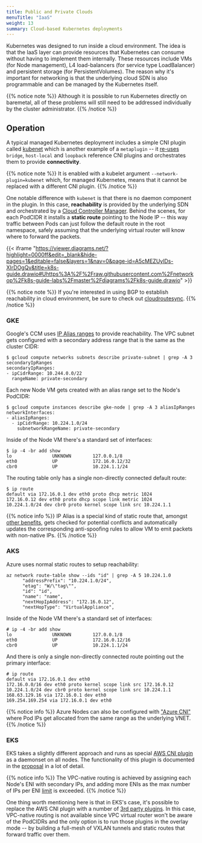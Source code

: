 ```yaml
---
title: Public and Private Clouds
menuTitle: "IaaS"
weight: 13
summary: Cloud-based Kubernetes deployments
---
```


Kubernetes was designed to run inside a cloud environment. The idea is that the IaaS layer can provide resources that Kubernetes can consume without having to implement them internally. These resources include VMs (for Node management), L4 load-balancers (for service type LoadBalancer) and persistent storage (for PersistentVolumes). The reason why it's important for networking is that the underlying cloud SDN is also programmable and can be managed by the Kubernetes itself. 

{{% notice note %}}
Although it is possible to run Kubernetes directly on baremetal, all of these problems will still need to be addressed individually by the cluster administrator.
{{% /notice %}}

## Operation

A typical managed Kubernetes deployment includes a simple CNI plugin called [kubenet](https://kubernetes.io/docs/concepts/extend-kubernetes/compute-storage-net/network-plugins/#kubenet) which is another example of a `metaplugin` -- it [re-uses](https://github.com/kubernetes/kubernetes/blob/master/pkg/kubelet/dockershim/network/kubenet/kubenet_linux.go#L88) `bridge`, `host-local` and `loopback` reference CNI plugins and orchestrates them to provide **connectivity**. 

{{% notice note %}}
It is enabled with a kubelet argument `--network-plugin=kubenet` which, for managed Kubernetes, means that it cannot be replaced with a different CNI plugin.
{{% /notice  %}}


One notable difference with `kubenet` is that there is no daemon component in the plugin. In this case, **reachability** is provided by the underlying SDN and orchestrated by a [Cloud Controller Manager](https://kubernetes.io/docs/concepts/architecture/cloud-controller/). Behind the scenes, for each PodCIDR it installs a **static route** pointing to the Node IP -- this way traffic between Pods can just follow the default route in the root namespace, safely assuming that the underlying virtual router will know where to forward the packets.

{{< iframe "https://viewer.diagrams.net/?highlight=0000ff&edit=_blank&hide-pages=1&editable=false&layers=1&nav=0&page-id=A5cMEZUylDs-XIrDOgQv&title=k8s-guide.drawio#Uhttps%3A%2F%2Fraw.githubusercontent.com%2Fnetworkop%2Fk8s-guide-labs%2Fmaster%2Fdiagrams%2Fk8s-guide.drawio" >}}

{{% notice note %}}
If you're interested in using BGP to establish reachability in cloud environment, be sure to check out [cloudroutesync](https://github.com/networkop/cloudroutesync).
{{% /notice  %}}


### GKE

Google's CCM uses [IP Alias ranges](https://cloud.google.com/vpc/docs/alias-ip) to provide reachability. The VPC subnet gets configured with a secondary address range that is the same as the cluster CIDR: 

```
$ gcloud compute networks subnets describe private-subnet | grep -A 3 secondaryIpRanges 
secondaryIpRanges:
- ipCidrRange: 10.244.0.0/22
  rangeName: private-secondary
```

Each new Node VM gets created with an alias range set to the Node's PodCIDR:

```
$ gcloud compute instances describe gke-node | grep -A 3 aliasIpRanges
networkInterfaces:
- aliasIpRanges:
  - ipCidrRange: 10.224.1.0/24
    subnetworkRangeName: private-secondary
```

Inside of the Node VM there's a standard set of interfaces:

```
$ ip -4 -br add show
lo               UNKNOWN        127.0.0.1/8
eth0             UP             172.16.0.12/32
cbr0             UP             10.224.1.1/24
```

The routing table only has a single non-directly connected default route:

```
$ ip route 
default via 172.16.0.1 dev eth0 proto dhcp metric 1024 
172.16.0.12 dev eth0 proto dhcp scope link metric 1024 
10.224.1.0/24 dev cbr0 proto kernel scope link src 10.224.1.1 
```

{{% notice info %}}
IP Alias is a special kind of static route that, amongst [other benefits](https://cloud.google.com/vpc/docs/alias-ip#key_benefits_of_alias_ip_ranges), gets checked for potential conflicts and automatically updates the corresponding anti-spoofing rules to allow VM to emit packets with non-native IPs.
{{% /notice %}}

### AKS

Azure uses normal static routes to setup reachability:

```
az network route-table show --ids "id" | grep -A 5 10.224.1.0
      "addressPrefix": "10.224.1.0/24",
      "etag": "W/\"tag\"",
      "id": "id",
      "name": "name",
      "nextHopIpAddress": "172.16.0.12",
      "nextHopType": "VirtualAppliance",
```

Inside of the Node VM there's a standard set of interfaces:


```
# ip -4 -br add show
lo               UNKNOWN        127.0.0.1/8 
eth0             UP             172.16.0.12/16 
cbr0             UP             10.224.1.1/24 
```

And there is only a single non-directly connected route pointing out the primary interface:

```
# ip route
default via 172.16.0.1 dev eth0 
172.16.0.0/16 dev eth0 proto kernel scope link src 172.16.0.12 
10.224.1.0/24 dev cbr0 proto kernel scope link src 10.224.1.1 
168.63.129.16 via 172.16.0.1 dev eth0 
169.254.169.254 via 172.16.0.1 dev eth0 
```

{{% notice info %}}
Azure Nodes can also be configured with ["Azure CNI"](https://docs.microsoft.com/en-us/azure/aks/configure-azure-cni) where Pod IPs get allocated from the same range as the underlying VNET.
{{% /notice %}}


### EKS

EKS takes a slightly different approach and runs as special [AWS CNI plugin](https://github.com/aws/amazon-vpc-cni-k8s) as a daemonset on all nodes. The functionality of this plugin is documented in the [proposal](https://github.com/aws/amazon-vpc-cni-k8s/blob/master/docs/cni-proposal.md) in a lot of detail. 

{{% notice info %}}
The VPC-native routing is achieved by assigning each Node's ENI with secondary IPs, and adding more ENIs as the max number of IPs per ENI [limit](https://docs.aws.amazon.com/AWSEC2/latest/UserGuide/using-eni.html#AvailableIpPerENI) is exceeded.
{{% /notice %}}


One thing worth mentioning here is that in EKS's case, it's possible to replace the AWS CNI plugin with a number of [3rd party plugins](https://docs.aws.amazon.com/eks/latest/userguide/alternate-cni-plugins.html). In this case, VPC-native routing is not available since VPC virtual router won't be aware of the PodCIDRs and the only option is to run those plugins in the overlay mode -- by building a full-mesh of VXLAN tunnels and static routes that forward traffic over them.